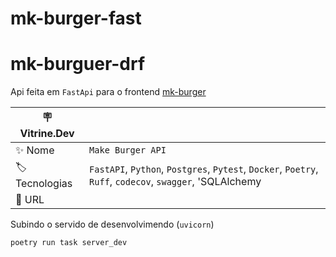 # mk-burger-fast

# mk-burguer-drf

Api feita em `FastApi` para o frontend [mk-burger](https://github.com/HenriqueCCdA/mk-burger-front)

| :placard: Vitrine.Dev |     |
| -------------         | --- |
| :sparkles: Nome       | `Make Burger API`
| :label: Tecnologias   | `FastAPI`, `Python`, `Postgres`, `Pytest`, `Docker`, `Poetry`, `Ruff`, `codecov`, `swagger`, 'SQLAlchemy
| :rocket: URL          |


Subindo o servido de desenvolvimendo (`uvicorn`)

```bash
poetry run task server_dev
```
